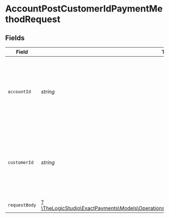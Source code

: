 # AccountPostCustomerIdPaymentMethodRequest


## Fields

| Field                                                                                                                                                                      | Type                                                                                                                                                                       | Required                                                                                                                                                                   | Description                                                                                                                                                                |
| -------------------------------------------------------------------------------------------------------------------------------------------------------------------------- | -------------------------------------------------------------------------------------------------------------------------------------------------------------------------- | -------------------------------------------------------------------------------------------------------------------------------------------------------------------------- | -------------------------------------------------------------------------------------------------------------------------------------------------------------------------- |
| `accountId`                                                                                                                                                                | *string*                                                                                                                                                                   | :heavy_check_mark:                                                                                                                                                         | The Account identifier. Represents the Merchant that this operation is going to be executed for.                                                                           |
| `customerId`                                                                                                                                                               | *string*                                                                                                                                                                   | :heavy_check_mark:                                                                                                                                                         | The Customer identifier. Represents the Customer that this operation is going to be executed for.                                                                          |
| `requestBody`                                                                                                                                                              | [?\TheLogicStudio\ExactPayments\Models\Operations\AccountPostCustomerIdPaymentMethodRequestBody](../../Models/Operations/AccountPostCustomerIdPaymentMethodRequestBody.md) | :heavy_minus_sign:                                                                                                                                                         | N/A                                                                                                                                                                        |